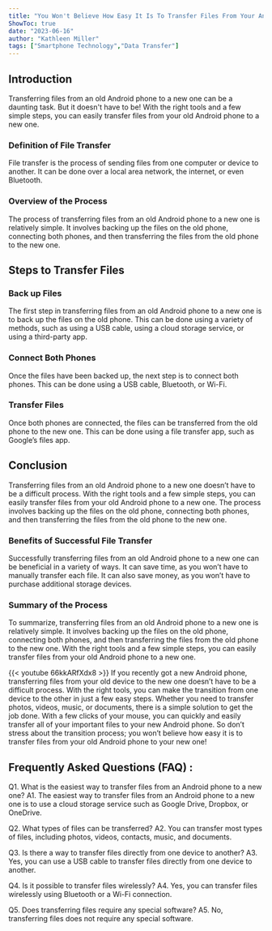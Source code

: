 ```yaml
---
title: "You Won't Believe How Easy It Is To Transfer Files From Your Android Phone To A New One!"
ShowToc: true 
date: "2023-06-16"
author: "Kathleen Miller" 
tags: ["Smartphone Technology","Data Transfer"]
---
```

## Introduction 

Transferring files from an old Android phone to a new one can be a daunting task. But it doesn't have to be! With the right tools and a few simple steps, you can easily transfer files from your old Android phone to a new one. 

### Definition of File Transfer

File transfer is the process of sending files from one computer or device to another. It can be done over a local area network, the internet, or even Bluetooth.

### Overview of the Process

The process of transferring files from an old Android phone to a new one is relatively simple. It involves backing up the files on the old phone, connecting both phones, and then transferring the files from the old phone to the new one. 

## Steps to Transfer Files

### Back up Files

The first step in transferring files from an old Android phone to a new one is to back up the files on the old phone. This can be done using a variety of methods, such as using a USB cable, using a cloud storage service, or using a third-party app. 

### Connect Both Phones

Once the files have been backed up, the next step is to connect both phones. This can be done using a USB cable, Bluetooth, or Wi-Fi. 

### Transfer Files

Once both phones are connected, the files can be transferred from the old phone to the new one. This can be done using a file transfer app, such as Google’s files app. 

## Conclusion

Transferring files from an old Android phone to a new one doesn’t have to be a difficult process. With the right tools and a few simple steps, you can easily transfer files from your old Android phone to a new one. The process involves backing up the files on the old phone, connecting both phones, and then transferring the files from the old phone to the new one. 

### Benefits of Successful File Transfer

Successfully transferring files from an old Android phone to a new one can be beneficial in a variety of ways. It can save time, as you won’t have to manually transfer each file. It can also save money, as you won’t have to purchase additional storage devices. 

### Summary of the Process

To summarize, transferring files from an old Android phone to a new one is relatively simple. It involves backing up the files on the old phone, connecting both phones, and then transferring the files from the old phone to the new one. With the right tools and a few simple steps, you can easily transfer files from your old Android phone to a new one.

{{< youtube 66kkARfXdx8 >}} 
If you recently got a new Android phone, transferring files from your old device to the new one doesn’t have to be a difficult process. With the right tools, you can make the transition from one device to the other in just a few easy steps. Whether you need to transfer photos, videos, music, or documents, there is a simple solution to get the job done. With a few clicks of your mouse, you can quickly and easily transfer all of your important files to your new Android phone. So don’t stress about the transition process; you won’t believe how easy it is to transfer files from your old Android phone to your new one!

## Frequently Asked Questions (FAQ) :
Q1. What is the easiest way to transfer files from an Android phone to a new one?
A1. The easiest way to transfer files from an Android phone to a new one is to use a cloud storage service such as Google Drive, Dropbox, or OneDrive. 

Q2. What types of files can be transferred?
A2. You can transfer most types of files, including photos, videos, contacts, music, and documents. 

Q3. Is there a way to transfer files directly from one device to another?
A3. Yes, you can use a USB cable to transfer files directly from one device to another. 

Q4. Is it possible to transfer files wirelessly?
A4. Yes, you can transfer files wirelessly using Bluetooth or a Wi-Fi connection. 

Q5. Does transferring files require any special software?
A5. No, transferring files does not require any special software.



